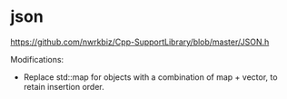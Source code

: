 # json

https://github.com/nwrkbiz/Cpp-SupportLibrary/blob/master/JSON.h

Modifications:

- Replace std::map for objects with a combination of map + vector, to retain insertion order.
